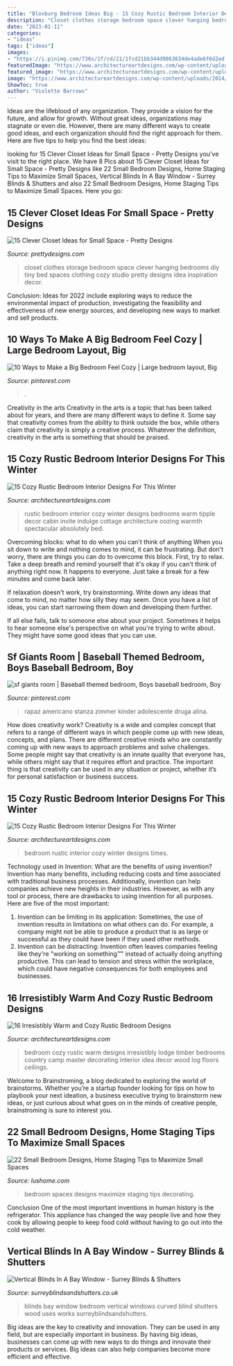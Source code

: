 ```yaml
---
title: "Bloxburg Bedroom Ideas Big - 15 Cozy Rustic Bedroom Interior Designs For This Winter"
description: "Closet clothes storage bedroom space clever hanging bedrooms diy tiny bed spaces clothing cozy studio pretty designs idea inspiration decor"
date: "2023-01-11"
categories:
- "ideas"
tags: ["ideas"]
images:
- "https://i.pinimg.com/736x/1f/cd/21/1fcd21bb344d9863834de4ade6f6d2ed.jpg"
featuredImage: "https://www.architectureartdesigns.com/wp-content/uploads/2014/10/15-Cozy-Rustic-Bedroom-Interior-Designs-For-This-Winter-12.jpg"
featured_image: "https://www.architectureartdesigns.com/wp-content/uploads/2014/10/15-Cozy-Rustic-Bedroom-Interior-Designs-For-This-Winter-6-630x645.jpg"
image: "https://www.architectureartdesigns.com/wp-content/uploads/2014/10/15-Cozy-Rustic-Bedroom-Interior-Designs-For-This-Winter-12.jpg"
ShowToc: true
author: "Violette Barrows"
---
```



Ideas are the lifeblood of any organization. They provide a vision for the future, and allow for growth. Without great ideas, organizations may stagnate or even die. However, there are many different ways to create good ideas, and each organization should find the right approach for them. Here are five tips to help you find the best ideas:

	

		
looking for 15 Clever Closet Ideas for Small Space - Pretty Designs you've visit to the right place. We have 8 Pics about 15 Clever Closet Ideas for Small Space - Pretty Designs like 22 Small Bedroom Designs, Home Staging Tips to Maximize Small Spaces, Vertical Blinds In A Bay Window - Surrey Blinds &amp; Shutters and also 22 Small Bedroom Designs, Home Staging Tips to Maximize Small Spaces. Here you go:
		
    
## 15 Clever Closet Ideas For Small Space - Pretty Designs

<img loading=lazy src="http://www.prettydesigns.com/wp-content/uploads/2015/10/Clothes-Storage.jpg" onerror="this.onerror=null;this.src='https://tse1.mm.bing.net/th?id=OIP.1aTzA40VQhfVq9wn073BxQHaLF&amp;pid=15.1';" alt="15 Clever Closet Ideas for Small Space - Pretty Designs">

_Source: prettydesigns.com_

>closet clothes storage bedroom space clever hanging bedrooms diy tiny bed spaces clothing cozy studio pretty designs idea inspiration decor. 

	

Conclusion:
Ideas for 2022 include exploring ways to reduce the environmental impact of production, investigating the feasibility and effectiveness of new energy sources, and developing new ways to market and sell products.

    
## 10 Ways To Make A Big Bedroom Feel Cozy | Large Bedroom Layout, Big

<img loading=lazy src="https://i.pinimg.com/736x/1f/cd/21/1fcd21bb344d9863834de4ade6f6d2ed.jpg" onerror="this.onerror=null;this.src='https://tse2.mm.bing.net/th?id=OIP.FHK_rEt4JH94hEEjyrDOIQHaLL&amp;pid=15.1';" alt="10 Ways to Make a Big Bedroom Feel Cozy | Large bedroom layout, Big">

_Source: pinterest.com_

>. 

	

Creativity in the arts
Creativity in the arts is a topic that has been talked about for years, and there are many different ways to define it. Some say that creativity comes from the ability to think outside the box, while others claim that creativity is simply a creative process. Whatever the definition, creativity in the arts is something that should be praised.

    
## 15 Cozy Rustic Bedroom Interior Designs For This Winter

<img loading=lazy src="https://www.architectureartdesigns.com/wp-content/uploads/2014/10/15-Cozy-Rustic-Bedroom-Interior-Designs-For-This-Winter-12.jpg" onerror="this.onerror=null;this.src='https://tse4.mm.bing.net/th?id=OIP.5Msey9SJYT9Lr8Lz8-fFTwHaLy&amp;pid=15.1';" alt="15 Cozy Rustic Bedroom Interior Designs For This Winter">

_Source: architectureartdesigns.com_

>rustic bedroom interior cozy winter designs bedrooms warm tipple decor cabin invite indulge cottage architecture oozing warmth spectacular absolutely bed. 

	

Overcoming blocks: what to do when you can't think of anything
When you sit down to write and nothing comes to mind, it can be frustrating. But don't worry, there are things you can do to overcome this block.
First, try to relax. Take a deep breath and remind yourself that it's okay if you can't think of anything right now. It happens to everyone. Just take a break for a few minutes and come back later.

If relaxation doesn't work, try brainstorming. Write down any ideas that come to mind, no matter how silly they may seem. Once you have a list of ideas, you can start narrowing them down and developing them further.

If all else fails, talk to someone else about your project. Sometimes it helps to hear someone else's perspective on what you're trying to write about. They might have some good ideas that you can use.

    
## Sf Giants Room | Baseball Themed Bedroom, Boys Baseball Bedroom, Boy

<img loading=lazy src="https://i.pinimg.com/736x/e4/e0/ef/e4e0ef33beda317a45c0350756e45426.jpg" onerror="this.onerror=null;this.src='https://tse4.mm.bing.net/th?id=OIP.9pO-saGaXvT2SxU4KkC4QAHaLI&amp;pid=15.1';" alt="sf giants room | Baseball themed bedroom, Boys baseball bedroom, Boy">

_Source: pinterest.com_

>rapaz americano stanza zimmer kinder adolescente druga alina. 

	

How does creativity work?
Creativity is a wide and complex concept that refers to a range of different ways in which people come up with new ideas, concepts, and plans. There are different creative minds who are constantly coming up with new ways to approach problems and solve challenges. Some people might say that creativity is an innate quality that everyone has, while others might say that it requires effort and practice. The important thing is that creativity can be used in any situation or project, whether it’s for personal satisfaction or business success.

    
## 15 Cozy Rustic Bedroom Interior Designs For This Winter

<img loading=lazy src="https://www.architectureartdesigns.com/wp-content/uploads/2014/10/15-Cozy-Rustic-Bedroom-Interior-Designs-For-This-Winter-6-630x645.jpg" onerror="this.onerror=null;this.src='https://tse2.mm.bing.net/th?id=OIP.0uiv1GoijC907YVuUCJbFgHaHl&amp;pid=15.1';" alt="15 Cozy Rustic Bedroom Interior Designs For This Winter">

_Source: architectureartdesigns.com_

>bedroom rustic interior cozy winter designs times. 

	

Technology used in Invention: What are the benefits of using invention?
Invention has many benefits, including reducing costs and time associated with traditional business processes. Additionally, invention can help companies achieve new heights in their industries. However, as with any tool or process, there are drawbacks to using invention for all purposes. Here are five of the most important: 
1) Invention can be limiting in its application: Sometimes, the use of invention results in limitations on what others can do. For example, a company might not be able to produce a product that is as large or successful as they could have been if they used other methods. 
2) Invention can be distracting: Invention often leaves companies feeling like they're "working on something™" instead of actually doing anything productive. This can lead to tension and stress within the workplace, which could have negative consequences for both employees and businesses.

    
## 16 Irresistibly Warm And Cozy Rustic Bedroom Designs

<img loading=lazy src="http://www.architectureartdesigns.com/wp-content/uploads/2014/07/16-Irresistibly-Warm-and-Cozy-Rustic-Bedroom-Designs-14.jpg" onerror="this.onerror=null;this.src='https://tse4.mm.bing.net/th?id=OIP.DdfTVWCIOEW0TPbk3-jYpwHaJ4&amp;pid=15.1';" alt="16 Irresistibly Warm and Cozy Rustic Bedroom Designs">

_Source: architectureartdesigns.com_

>bedroom cozy rustic warm designs irresistibly lodge timber bedrooms country camp master decorating interior idea decor wood log floors ceilings. 

	

Welcome to Brainstroming, a blog dedicated to exploring the world of brainstorms. Whether you’re a startup founder looking for tips on how to playbook your next ideation, a business executive trying to brainstorm new ideas, or just curious about what goes on in the minds of creative people, brainstroming is sure to interest you.

    
## 22 Small Bedroom Designs, Home Staging Tips To Maximize Small Spaces

<img loading=lazy src="https://www.lushome.com/wp-content/uploads/2015/05/small-spaces-bedroom-designs-decorating-ideas-20.jpg" onerror="this.onerror=null;this.src='https://tse3.mm.bing.net/th?id=OIP.IKyDU-Sv_hhBut0qFMlepwHaJ3&amp;pid=15.1';" alt="22 Small Bedroom Designs, Home Staging Tips to Maximize Small Spaces">

_Source: lushome.com_

>bedroom spaces designs maximize staging tips decorating. 

	

Conclusion
One of the most important inventions in human history is the refrigerator. This appliance has changed the way people live and how they cook by allowing people to keep food cold without having to go out into the cold weather.

    
## Vertical Blinds In A Bay Window - Surrey Blinds &amp; Shutters

<img loading=lazy src="https://surreyblindsandshutters.co.uk/content/uploads/2012/10/Bay-Window-Bedroom-Vertical-Blinds.jpg" onerror="this.onerror=null;this.src='https://tse1.mm.bing.net/th?id=OIP.syk5mpBnuOojSADrUAeSdgHaEo&amp;pid=15.1';" alt="Vertical Blinds In A Bay Window - Surrey Blinds &amp; Shutters">

_Source: surreyblindsandshutters.co.uk_

>blinds bay window bedroom vertical windows curved blind shutters wood uses works surreyblindsandshutters. 

	

Big ideas are the key to creativity and innovation. They can be used in any field, but are especially important in business. By having big ideas, businesses can come up with new ways to do things and innovate their products or services. Big ideas can also help companies become more efficient and effective.

